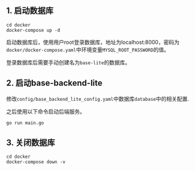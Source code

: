 ## 1. 启动数据库

```
cd docker
docker-compose up -d
```

启动数据库后，使用用户root登录数据库，地址为localhost:8000，密码为`docker/docker-compose.yaml`中环境变量`MYSQL_ROOT_PASSWORD`的值。

登录数据库后需要手动创建名为`base-lite`的数据库。

## 2. 启动base-backend-lite

修改`config/base_backend_lite_config.yaml`中数据库`database`中的相关配置.

之后使用以下命令启动后端服务。

```
go run main.go
```

## 3. 关闭数据库

```
cd docker
docker-compose down -v
```
